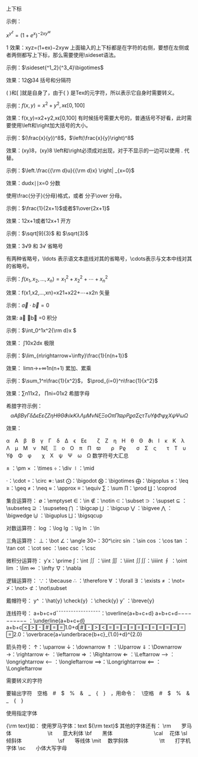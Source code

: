 上下标
 
示例：

$x^{y^z}=(1+e^x)^{-2xy^w}$

1
效果：xyz=(1+ex)−2xyw 
上面输入的上下标都是在字符的右侧，要想在左侧或者两侧都写上下标，那么需要使用\sideset语法。

示例：$\sideset{^1_2}{^3_4}\bigotimes$

效果：12⨂34
括号和分隔符

( )和[ ]就是自身了，由于{ } 是Tex的元字符，所以表示它自身时需要转义。

示例：$f(x,y) = x^2 + y^2, x\epsilon[0,100]$

效果：f(x,y)=x2+y2,xϵ[0,100] 
有时候括号需要大号的，普通括号不好看，此时需要使用\left和\right加大括号的大小。

示例：$(\frac{x}{y})^8$，$\left(\frac{x}{y}\right)^8$

效果：(xy)8，(xy)8 
\left和\right必须成对出现，对于不显示的一边可以使用 . 代替。

示例：$\left.\frac{{\rm d}u}{{\rm d}x} \right| _{x=0}$

效果：dudx∣∣x=0
分数

使用\frac{分子}{分母}格式，或者 分子\over 分母。

示例：$\frac{1}{2x+1}$或者$1\over{2x+1}$

效果：12x+1或者12x+1
开方

示例：$\sqrt[9]{3}$ 和 $\sqrt{3}$

效果：3√9 和 3√
省略号

有两种省略号，\ldots 表示语文本底线对其的省略号，\cdots表示与文本中线对其的省略号。

示例：$f(x_1, x_2, \ldots, x_n)=x_1^2 + x_2^2+ \cdots + x_n^2$

效果：f(x1,x2,…,xn)=x21+x22+⋯+x2n
矢量

示例：$\vec{a} \cdot \vec{b}=0$

效果: a⃗ ⋅b⃗ =0
积分

示例：$\int_0^1x^2{\rm d}x $

效果： ∫10x2dx
极限

示例：$\lim_{n\rightarrow+\infty}\frac{1}{n(n+1)}$

效果： limn→+∞1n(n+1)
累加、累乘

示例：$\sum_1^n\frac{1}{x^2}$， $\prod_{i=0}^n\frac{1}{x^2}$

效果：∑n11x2， ∏ni=01x2
希腊字母    

希腊字符示例：$$
\alpha　A　
\beta　B　
\gamma　
\Gamma　\delta　\Delta　\epsilon　E \varepsilon　　\zeta　Z　\eta　H　\theta　\Theta　\vartheta \iota　I　\kappa　K　\lambda　\Lambda　\mu　M　\nu　N \xi　\Xi　o　O　\pi　\Pi　\varpi　　\rho　P \varrho　　\sigma　\Sigma　\varsigma　　\tau　T　\upsilon　\Upsilon \phi　\Phi　\varphi　　\chi　X　\psi　\Psi　\omega　\Omega$$

效果：


α　A　β　B　γ　Γ　δ　Δ　ϵ　Eε　　ζ　Z　η　H　θ　Θ　ϑι　I　κ　K　λ　Λ　μ　M　ν　Nξ　Ξ　o　O　π　Π　ϖ　　ρ　Pϱ　　σ　Σ　ς　　τ　T　υ　Υϕ　Φ　φ　　χ　X　ψ　Ψ　ω　Ω
数学符号大汇总

± ：\pm 
× ：\times 
÷：\div 
∣：\mid

⋅：\cdot 
∘：\circ 
∗: \ast 
⨀：\bigodot 
⨂：\bigotimes 
⨁：\bigoplus 
≤：\leq 
≥：\geq 
≠：\neq 
≈：\approx 
≡：\equiv 
∑：\sum 
∏：\prod 
∐：\coprod

集合运算符： 
∅：\emptyset 
∈：\in 
∉：\notin 
⊂：\subset 
⊃ ：\supset 
⊆ ：\subseteq 
⊇ ：\supseteq 
⋂ ：\bigcap 
⋃ ：\bigcup 
⋁ ：\bigvee 
⋀ ：\bigwedge 
⨄ ：\biguplus 
⨆：\bigsqcup

对数运算符： 
log ：\log 
lg ：\lg 
ln ：\ln

三角运算符： 
⊥：\bot 
∠：\angle 
30∘：30^\circ 
sin ：\sin 
cos ：\cos 
tan ：\tan 
cot ：\cot 
sec ：\sec 
csc ：\csc

微积分运算符： 
y′x：\prime 
∫：\int 
∬ ：\iint 
∭ ：\iiint 
∬∬：\iiiint 
∮ ：\oint 
lim ：\lim 
∞ ：\infty 
∇：\nabla

逻辑运算符： 
∵：\because 
∴ ：\therefore 
∀ ：\forall 
∃ ：\exists 
≠ ：\not= 
≯：\not> 
⊄：\not\subset

戴帽符号： 
y^ ：\hat{y} 
\check{y} ：\check{y} 
y˘ ：\breve{y}

连线符号： 
a+b+c+d¯¯¯¯¯¯¯¯¯¯¯¯¯¯¯¯¯¯：\overline{a+b+c+d} 
a+b+c+d−−−−−−−−−− ：\underline{a+b+c+d} 
a+b+c1.0+d2.0：\overbrace{a+\underbrace{b+c}_{1.0}+d}^{2.0}

箭头符号： 
↑：\uparrow 
↓：\downarrow 
⇑ ：\Uparrow 
⇓：\Downarrow 
→：\rightarrow 
← ：\leftarrow 
⇒ ：\Rightarrow 
⇐ ：\Leftarrow 
⟶ ：\longrightarrow 
⟵ ：\longleftarrow 
⟹：\Longrightarrow 
⟸ ：\Longleftarrow

需要转义的字符

要输出字符　空格　#　$　%　&　_　{　}　，用命令：　\空格　#　\$　\%　\&　_　{　}

使用指定字体

{\rm text}如： 
使用罗马字体：text ${\rm text}$ 
其他的字体还有： 
\rm　　罗马体　　　　　　　\it　　意大利体 
\bf　　黑体　　　　　　　　\cal 　花体 
\sl　　倾斜体　　　　　　　\sf　　等线体 
\mit 　数学斜体　　　　　　\tt　　打字机字体 
\sc　　小体大写字母